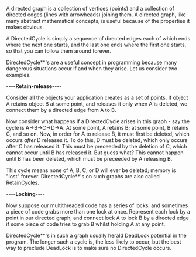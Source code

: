 A directed graph is a collection of vertices (points) and a collection of directed edges (lines with arrowheads) joining them. A directed graph, like many abstract mathematical concepts, is useful because of the properties it makes obvious.

A DirectedCycle is simply a sequence of directed edges each of which ends where the next one starts, and the last one ends where the first one starts, so that you can follow them around forever.

DirectedCycle**'s are a useful concept in programming because many dangerous situations occur if and when they arise. Let us consider two examples.

----**Retain-release**----

Consider all the objects your application creates as a set of points. If object A retains object B at some point, and releases it only when A is deleted, we connect them by a directed edge from A to B.

Now consider what happens if a DirectedCycle arises in this graph - say the cycle is A->B->C->D->A. At some point, A retains B; at some point, B retains C, and so on. Now, in order for A to release B, it must first be deleted, which occurs *after* D releases it. To do this, D must be deleted, which only occurs after C has released it. This must be preceeded by the deletion of C, which cannot occur until B has released it. But guess what? This cannot happen until B has been deleted, which must be preceeded by A releasing B.

This cycle means none of A, B, C, or D will ever be deleted; memory is "lost" forever. DirectedCycle**'s on such graphs are also called RetainCycles.

----**Locking**----

Now suppose our multithreaded code has a series of locks, and sometimes a piece of code grabs more than one lock at once. Represent each lock by a point in our directed graph, and connect lock A to lock B by a directed edge if some piece of code tries to grab B whilst holding A at any point.

DirectedCycle**'s in such a graph usually herald DeadLock potential in the program. The longer such a cycle is, the less likely to occur, but the best way to preclude DeadLock is to make sure no DirectedCycle occurs.
